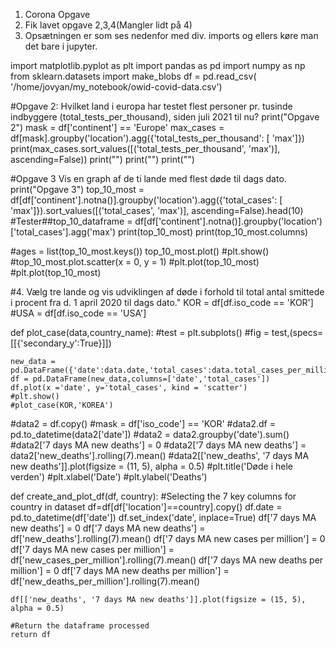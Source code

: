 
1. Corona Opgave
2. Fik lavet opgave 2,3,4(Mangler lidt på 4)
3. Opsætningen er som ses nedenfor med div. imports og ellers køre man det bare i jupyter.




import matplotlib.pyplot as plt
import pandas as pd
import numpy as np
from sklearn.datasets import make_blobs
df = pd.read_csv(
    '/home/jovyan/my_notebook/owid-covid-data.csv')



#Opgave 2: Hvilket land i europa har testet flest personer pr. tusinde indbyggere (total_tests_per_thousand), siden juli 2021 til nu?
print("Opgave 2")
mask = df['continent'] == 'Europe'
max_cases = df[mask].groupby('location').agg({'total_tests_per_thousand': [
    'max']})
print(max_cases.sort_values([('total_tests_per_thousand', 'max')], ascending=False))
print("")
print("")
print("")


#Opgave 3 Vis en graph af de ti lande med flest døde til dags dato.
print("Opgave 3")
top_10_most = df[df['continent'].notna()].groupby('location').agg({'total_cases': [
    'max']}).sort_values([('total_cases', 'max')], ascending=False).head(10)
#Tester##top_10_dataframe = df[df['continent'].notna()].groupby('location')['total_cases'].agg('max')
print(top_10_most)
print(top_10_most.columns)

#ages = list(top_10_most.keys())
top_10_most.plot()
#plt.show()
#top_10_most.plot.scatter(x = 0, y = 1)
#plt.plot(top_10_most)
#plt.plot(top_10_most)


#4. Vælg tre lande og vis udviklingen af døde i forhold til total antal smittede i procent fra d. 1 april 2020 til dags dato."
KOR = df[df.iso_code == 'KOR']
#USA = df[df.iso_code == 'USA']

def plot_case(data,country_name):
    #test = plt.subplots()
    #fig = test,(specs=[[{'secondary_y':True}]])
    
    new_data = pd.DataFrame({'date':data.date,'total_cases':data.total_cases_per_million,'new_cases':data.new_cases_per_million})
    df = pd.DataFrame(new_data,columns=['date','total_cases'])
    df.plot(x ='date', y='total_cases', kind = 'scatter')
    #plt.show()
    #plot_case(KOR,'KOREA')
    
#data2 = df.copy()
#mask = df['iso_code'] == 'KOR'
#data2.df = pd.to_datetime(data2['date'])
#data2 = data2.groupby('date').sum()
#data2['7 days MA new deaths'] = 0
#data2['7 days MA new deaths'] = data2['new_deaths'].rolling(7).mean()
#data2[['new_deaths', '7 days MA new deaths']].plot(figsize = (11, 5), alpha = 0.5)
#plt.title('Døde i hele verden')
#plt.xlabel('Date')
#plt.ylabel('Deaths')

def create_and_plot_df(df, country):
    #Selecting the 7 key columns for country in dataset
    df=df[df['location']==country].copy()
    df.date = pd.to_datetime(df['date'])
    df.set_index('date', inplace=True)
    df['7 days MA new deaths'] = 0
    df['7 days MA new deaths'] = df['new_deaths'].rolling(7).mean()
    df['7 days MA new cases per million'] = 0
    df['7 days MA new cases per million'] = df['new_cases_per_million'].rolling(7).mean()
    df['7 days MA new deaths per million'] = 0
    df['7 days MA new deaths per million'] = df['new_deaths_per_million'].rolling(7).mean()
  

    df[['new_deaths', '7 days MA new deaths']].plot(figsize = (15, 5), alpha = 0.5)
  
    #Return the dataframe processed
    return df
